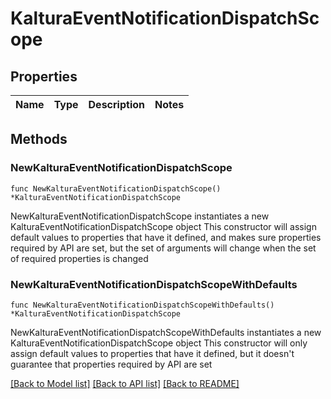 # KalturaEventNotificationDispatchScope

## Properties

Name | Type | Description | Notes
------------ | ------------- | ------------- | -------------

## Methods

### NewKalturaEventNotificationDispatchScope

`func NewKalturaEventNotificationDispatchScope() *KalturaEventNotificationDispatchScope`

NewKalturaEventNotificationDispatchScope instantiates a new KalturaEventNotificationDispatchScope object
This constructor will assign default values to properties that have it defined,
and makes sure properties required by API are set, but the set of arguments
will change when the set of required properties is changed

### NewKalturaEventNotificationDispatchScopeWithDefaults

`func NewKalturaEventNotificationDispatchScopeWithDefaults() *KalturaEventNotificationDispatchScope`

NewKalturaEventNotificationDispatchScopeWithDefaults instantiates a new KalturaEventNotificationDispatchScope object
This constructor will only assign default values to properties that have it defined,
but it doesn't guarantee that properties required by API are set


[[Back to Model list]](../README.md#documentation-for-models) [[Back to API list]](../README.md#documentation-for-api-endpoints) [[Back to README]](../README.md)


